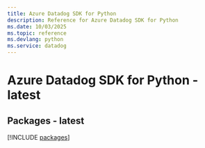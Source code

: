 ```yaml
---
title: Azure Datadog SDK for Python
description: Reference for Azure Datadog SDK for Python
ms.date: 10/03/2025
ms.topic: reference
ms.devlang: python
ms.service: datadog
---
```

# Azure Datadog SDK for Python - latest
## Packages - latest
[!INCLUDE [packages](datadog-index.md)]